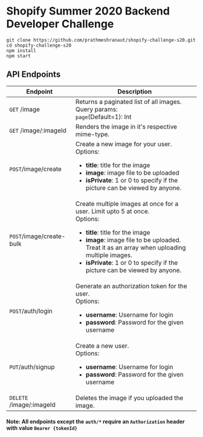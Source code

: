 # Shopify Summer 2020 Backend Developer Challenge

```
git clone https://github.com/prathmeshranaut/shopify-challenge-s20.git
cd shopify-challenge-s20
npm install
npm start
```


## API Endpoints 

|Endpoint| Description |
| --- | --- |
| `GET` /image | Returns a paginated list of all images. <br> Query params: <br> `page`(Default=1): Int |
| `GET` /image/:imageId | Renders the image in it's respective mime-type. | 
| `POST`/image/create | Create a new image for your user. <br> Options: <ul><li>**title**: title for the image</li> <li>**image**: image file to be uploaded</li> <li>**isPrivate**: 1 or 0 to specify if the picture can be viewed by anyone.</li></ul>|
| `POST`/image/create-bulk | Create multiple images at once for a user. Limit upto 5 at once. <br> Options: <ul><li>**title**: title for the image</li> <li>**image**: image file to be uploaded. Treat it as an array when uploading multiple images. </li> <li>**isPrivate**: 1 or 0 to specify if the picture can be viewed by anyone.</li></ul>|
| `POST`/auth/login | Generate an authorization token for the user. <br> Options: <ul><li>**username**: Username for login</li> <li>**password**: Password for the given username</li></ul>|
| `PUT`/auth/signup | Create a new user. <br> Options: <ul><li>**username**: Username for login</li> <li>**password**: Password for the given username</li></ul>|
| `DELETE` /image/:imageId | Deletes the image if you uploaded the image. |


#### Note: All endpoints except the `auth/*` require an `Authorization` header with value `Bearer {tokenId}`